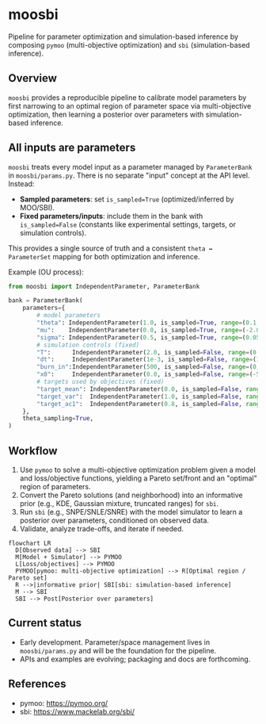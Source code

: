 # moosbi
Pipeline for parameter optimization and simulation-based inference by composing `pymoo` (multi-objective optimization) and `sbi` (simulation-based inference).

## Overview
`moosbi` provides a reproducible pipeline to calibrate model parameters by first narrowing to an optimal region of parameter space via multi-objective optimization, then learning a posterior over parameters with simulation-based inference.

## All inputs are parameters
`moosbi` treats every model input as a parameter managed by `ParameterBank` in `moosbi/params.py`. There is no separate "input" concept at the API level. Instead:
- **Sampled parameters**: set `is_sampled=True` (optimized/inferred by MOO/SBI).
- **Fixed parameters/inputs**: include them in the bank with `is_sampled=False` (constants like experimental settings, targets, or simulation controls).

This provides a single source of truth and a consistent `theta ↔ ParameterSet` mapping for both optimization and inference.

Example (OU process):
```python
from moosbi import IndependentParameter, ParameterBank

bank = ParameterBank(
    parameters={
        # model parameters
        "theta": IndependentParameter(1.0, is_sampled=True, range=(0.1, 5.0)),
        "mu":    IndependentParameter(0.0, is_sampled=True, range=(-2.0, 2.0)),
        "sigma": IndependentParameter(0.5, is_sampled=True, range=(0.05, 2.0)),
        # simulation controls (fixed)
        "T":      IndependentParameter(2.0, is_sampled=False, range=(0.1, 10.0)),
        "dt":     IndependentParameter(1e-3, is_sampled=False, range=(1e-4, 1e-2)),
        "burn_in":IndependentParameter(500, is_sampled=False, range=(0, 5000)),
        "x0":     IndependentParameter(0.0, is_sampled=False, range=(-5.0, 5.0)),
        # targets used by objectives (fixed)
        "target_mean": IndependentParameter(0.0, is_sampled=False, range=(-5.0, 5.0)),
        "target_var":  IndependentParameter(1.0, is_sampled=False, range=(0.0, 10.0)),
        "target_ac1":  IndependentParameter(0.8, is_sampled=False, range=(-0.99, 0.99)),
    },
    theta_sampling=True,
)
```

## Workflow
1. Use `pymoo` to solve a multi-objective optimization problem given a model and loss/objective functions, yielding a Pareto set/front and an "optimal" region of parameters.
2. Convert the Pareto solutions (and neighborhood) into an informative prior (e.g., KDE, Gaussian mixture, truncated ranges) for `sbi`.
3. Run `sbi` (e.g., SNPE/SNLE/SNRE) with the model simulator to learn a posterior over parameters, conditioned on observed data.
4. Validate, analyze trade-offs, and iterate if needed.

```mermaid
flowchart LR
  D[Observed data] --> SBI
  M[Model + Simulator] --> PYMOO
  L[Loss/objectives] --> PYMOO
  PYMOO[pymoo: multi-objective optimization] --> R[Optimal region / Pareto set]
  R -->|informative prior| SBI[sbi: simulation-based inference]
  M --> SBI
  SBI --> Post[Posterior over parameters]
```

## Current status
- Early development. Parameter/space management lives in `moosbi/params.py` and will be the foundation for the pipeline.
- APIs and examples are evolving; packaging and docs are forthcoming.

## References
- pymoo: https://pymoo.org/
- sbi: https://www.mackelab.org/sbi/

